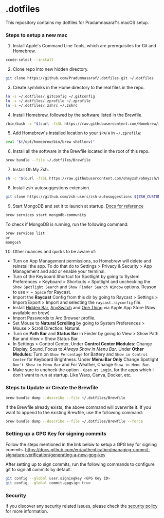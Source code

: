 # .dotfiles

This repository contains my dotfiles for Pradumnasaraf's macOS setup.

### Steps to setup a new mac

1. Install Apple's Command Line Tools, which are prerequisites for Git and Homebrew.

```bash
xcode-select --install
```

2. Clone repo into new hidden directory.

```bash
git clone https://github.com/Pradumnasaraf/.dotfiles.git ~/.dotfiles
```

3. Create symlinks in the Home directory to the real files in the repo.

```bash
ln -s ~/.dotfiles/.gitconfig ~/.gitconfig
ln -s ~/.dotfiles/.zprofile ~/.zprofile
ln -s ~/.dotfiles/.zshrc ~/.zshrc
```

4. Install Homebrew, followed by the software listed in the Brewfile.

```bash
/bin/bash -c "$(curl -fsSL https://raw.githubusercontent.com/Homebrew/install/master/install.sh)"
```

5. Add Homebrew's installed location to your `$PATH` in `~/.zprofile`:

```bash
eval "$(/opt/homebrew/bin/brew shellenv)"
```

6. Install all the software in the Brewfile located in the root of this repo.

```bash
brew bundle --file ~/.dotfiles/Brewfile
```

7. Install Oh My Zsh.

```bash
sh -c "$(curl -fsSL https://raw.githubusercontent.com/ohmyzsh/ohmyzsh/master/tools/install.sh)"
```

8. Install zsh-autosuggestions extension.

```bash
git clone https://github.com/zsh-users/zsh-autosuggestions ${ZSH_CUSTOM:-~/.oh-my-zsh/custom}/plugins/zsh-autosuggestions
```

9. Start MongoDB and set it to launch at startup. [Docs for reference](https://docs.mongodb.com/manual/tutorial/install-mongodb-on-os-x/)

```bash
brew services start mongodb-community
```

To check if MongoDB is running, run the following command:

```bash
brew services list
or
mongosh
```

10. Other nuances and quirks to be aware of:

- Turn on  App Management permissions, so Homebrew will delete and reinstall the app. To do that do to Settings > Privacy & Security > App Management and add or enable your terminal.
- Turn of the Keyboard Shortcut for Spotlight by going to System Preferences > Keyboard > Shortcuts > Spotlight and unchecking the `Show Spotlight Search` and `Show Finder Search Window` options. Reason to use `⌘ + Space` for Raycast.
- Import the **Raycast** Config from this dir by going to Raycast > Settings > Import/Export > Import and selecting the `raycast.rayconfig` file.
- Install [Hidden Bar](https://apps.apple.com/in/app/hidden-bar/id1452453066?mt=12), [AnySwitch](https://apps.apple.com/in/app/anyswitch-powerful-switches/id6444313776?mt=12) and [One Thing](https://apps.apple.com/in/app/one-thing/id1604176982?mt=12) via Apple App Store (Now available on brew)
- Import Passwords to Arc Browser profile.
- Set Mouse to **Natural Scrolling** by going to System Preferences > Mouse > Scroll Direction: Natural.
- Turn on **Path Bar** and **Status Bar** in Finder by going to View > Show Path Bar and View > Show Status Bar.
- In Settings > Control Center, Under **Control Center Modules**: Change Display, Sound, Focus to _Always Show in Menu Bar_. Under **Other Modules**: Turn on `Show Percentage` for Battery and `Show in Control Center` for Keyboard Brightness. Under **Menu Bar Only** Change Spotlight `Don't Show in Menu Bar` and For Weather, Change `Show in Menu Bar`.
- Make sure to uncheck the option - `Open at Login`, for the apps which I don't want to run at startup. Like Warp, Canva, Docker, etc.

### Steps to Update or Create the Brewfile

```bash
brew bundle dump --describe --file ~/.dotfiles/Brewfile
```

If the Brewfile already exists, the above command will overwrite it. If you want to append to the existing Brewfile, use the following command:

```bash
brew bundle dump --describe --file ~/.dotfiles/Brewfile --force
```

### Setting up a GPG Key for signing commits

Follow the steps mentioned in the link below to setup a GPG key for signing commits.
https://docs.github.com/en/authentication/managing-commit-signature-verification/generating-a-new-gpg-key

After setting up to sign commits, run the following commands to configure git to sign all commits by default.

```bash
git config --global user.signingkey <GPG Key ID>
git config --global commit.gpgsign true
```

### Security

If you discover any security related issues, please check the [security policy](SECURITY.md) for more information.